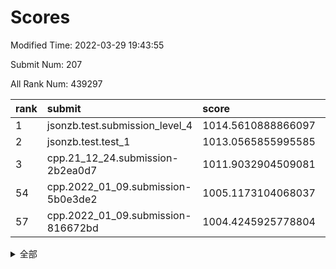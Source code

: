 # Scores

Modified Time: 2022-03-29 19:43:55

Submit Num: 207

All Rank Num: 439297

| rank |               submit               |       score        |       sigma        | pk_num |
| :--- | :--------------------------------- | :----------------- | :----------------- | :----- |
| 1    | jsonzb.test.submission_level_4     | 1014.5610888866097 | 0.8519362378111573 | 8494   |
| 2    | jsonzb.test.test_1                 | 1013.0565855995585 | 0.8013576479118448 | 8490   |
| 3    | cpp.21_12_24.submission-2b2ea0d7   | 1011.9032904509081 | 0.7824889401847442 | 8490   |
| 54   | cpp.2022_01_09.submission-5b0e3de2 | 1005.1173104068037 | 0.7229003353115938 | 8491   |
| 57   | cpp.2022_01_09.submission-816672bd | 1004.4245925778804 | 0.7126125571441675 | 8493   |


<details>
<summary>全部</summary>

| rank |                 submit                 |       score        |       sigma        | pk_num |
| :--- | :------------------------------------- | :----------------- | :----------------- | :----- |
| 1    | jsonzb.test.submission_level_4         | 1014.5610888866097 | 0.8519362378111573 | 8494   |
| 2    | jsonzb.test.test_1                     | 1013.0565855995585 | 0.8013576479118448 | 8490   |
| 3    | cpp.21_12_24.submission-2b2ea0d7       | 1011.9032904509081 | 0.7824889401847442 | 8490   |
| 4    | gobigger.level_3.submission_level_3_31 | 1011.7279631348496 | 0.7799214773566456 | 8490   |
| 5    | gobigger.level_3.submission_level_3_42 | 1011.4413640199106 | 0.7873381685892086 | 8484   |
| 6    | gobigger.level_3.submission_level_3_18 | 1011.3651711246594 | 0.7630206037719623 | 8492   |
| 7    | gobigger.level_3.submission_level_3_22 | 1011.2068561033465 | 0.7780744361193616 | 8485   |
| 8    | gobigger.level_3.submission_level_3_8  | 1011.1214137901827 | 0.7804314304115845 | 8493   |
| 9    | gobigger.level_3.submission_level_3_44 | 1011.0677561835549 | 0.7626597456314175 | 8488   |
| 10   | gobigger.level_3.submission_level_3_34 | 1010.9688246221326 | 0.7707558786259564 | 8492   |
| 11   | gobigger.level_3.submission_level_3_28 | 1010.819952017464  | 0.774281842396404  | 8489   |
| 12   | gobigger.level_3.submission_level_3_10 | 1010.6964592007457 | 0.7817546718580205 | 8491   |
| 13   | gobigger.level_3.submission_level_3_14 | 1010.6267340397442 | 0.777214260449714  | 8491   |
| 14   | gobigger.level_3.submission_level_3_33 | 1010.621160562345  | 0.7632976961897898 | 8494   |
| 15   | gobigger.level_3.submission_level_3_0  | 1010.5120947529047 | 0.7654278234999837 | 8485   |
| 16   | gobigger.level_3.submission_level_3_7  | 1010.3706877405377 | 0.7698760597778092 | 8489   |
| 17   | gobigger.level_3.submission_level_3_15 | 1010.3024171538608 | 0.7802892191763066 | 8490   |
| 18   | gobigger.level_3.submission_level_3_13 | 1010.2562719200786 | 0.7821575559100561 | 8486   |
| 19   | gobigger.level_3.submission_level_3_2  | 1010.1784297531989 | 0.729330898053055  | 8486   |
| 20   | gobigger.level_3.submission_level_3_39 | 1010.1653594542087 | 0.7475798662540342 | 8488   |
| 21   | gobigger.level_3.submission_level_3_3  | 1010.1532395657966 | 0.7647795553911321 | 8487   |
| 22   | gobigger.level_3.submission_level_3_35 | 1010.066938260036  | 0.7550132169485366 | 8486   |
| 23   | gobigger.level_3.submission_level_3_16 | 1009.9867232820159 | 0.7576260472388099 | 8490   |
| 24   | gobigger.level_3.submission_level_3_37 | 1009.9826086834313 | 0.7435306665079436 | 8492   |
| 25   | gobigger.level_3.submission_level_3_12 | 1009.9379531423338 | 0.7688853120916953 | 8488   |
| 26   | gobigger.level_3.submission_level_3_25 | 1009.9287123370308 | 0.7716102056972075 | 8488   |
| 27   | gobigger.level_3.submission_level_3_29 | 1009.9265914626872 | 0.7399169756781114 | 8493   |
| 28   | gobigger.level_3.submission_level_3_6  | 1009.9067700943183 | 0.7720231234432073 | 8489   |
| 29   | gobigger.level_3.submission_level_3_47 | 1009.8864731865598 | 0.7556308608798243 | 8494   |
| 30   | gobigger.level_3.submission_level_3_45 | 1009.8775221139321 | 0.7441392142218621 | 8485   |
| 31   | gobigger.level_3.submission_level_3_4  | 1009.8730733528901 | 0.753797398984254  | 8491   |
| 32   | gobigger.level_3.submission_level_3_43 | 1009.8499248729468 | 0.7812013815267497 | 8489   |
| 33   | gobigger.level_3.submission_level_3_17 | 1009.8128911131442 | 0.7549264735061597 | 8491   |
| 34   | gobigger.level_3.submission_level_3_5  | 1009.7811226850196 | 0.7475599961099375 | 8492   |
| 35   | gobigger.level_3.submission_level_3_41 | 1009.762281884989  | 0.7398326011611649 | 8489   |
| 36   | gobigger.level_3.submission_level_3_19 | 1009.7092525552819 | 0.7755413424449732 | 8492   |
| 37   | gobigger.level_3.submission_level_3_27 | 1009.7071832104314 | 0.7429748133645697 | 8490   |
| 38   | gobigger.level_3.submission_level_3_9  | 1009.6766288270007 | 0.7633838148266675 | 8486   |
| 39   | gobigger.level_3.submission_level_3_26 | 1009.6761805859431 | 0.7530683246558714 | 8492   |
| 40   | gobigger.level_3.submission_level_3_24 | 1009.6736846897076 | 0.7306798282800612 | 8489   |
| 41   | gobigger.level_3.submission_level_3_40 | 1009.6717315310163 | 0.7563178215022901 | 8488   |
| 42   | gobigger.level_3.submission_level_3_23 | 1009.6184212823136 | 0.7540052779804618 | 8487   |
| 43   | gobigger.level_3.submission_level_3_46 | 1009.5633722328378 | 0.7849588884862633 | 8488   |
| 44   | gobigger.level_3.submission_level_3_1  | 1009.5439922632205 | 0.751882010312986  | 8489   |
| 45   | gobigger.level_3.submission_level_3_21 | 1009.5082585452278 | 0.7324874058422735 | 8489   |
| 46   | gobigger.level_3.submission_level_3_36 | 1009.3390815566952 | 0.7699957725521298 | 8489   |
| 47   | gobigger.level_3.submission_level_3_11 | 1009.3363125760338 | 0.7490972637722652 | 8489   |
| 48   | gobigger.level_3.submission_level_3_20 | 1009.284442761661  | 0.774064435584519  | 8486   |
| 49   | gobigger.level_3.submission_level_3_48 | 1009.269119632576  | 0.7371282015983034 | 8490   |
| 50   | gobigger.level_3.submission_level_3_32 | 1008.535252322486  | 0.7415809425612188 | 8489   |
| 51   | gobigger.level_3.submission_level_3_49 | 1008.4215736887957 | 0.7514656097707484 | 8488   |
| 52   | gobigger.level_3.submission_level_3_30 | 1008.137881270973  | 0.7346643262568743 | 8487   |
| 53   | gobigger.level_3.submission_level_3_38 | 1008.0260436621708 | 0.7280065780112245 | 8493   |
| 54   | cpp.2022_01_09.submission-5b0e3de2     | 1005.1173104068037 | 0.7229003353115938 | 8491   |
| 55   | gobigger.level_1.submission_level_1_17 | 1004.9453528632523 | 0.7206142528751192 | 8488   |
| 56   | gobigger.level_1.submission_level_1_41 | 1004.5356911220431 | 0.7192942860335311 | 8492   |
| 57   | cpp.2022_01_09.submission-816672bd     | 1004.4245925778804 | 0.7126125571441675 | 8493   |
| 58   | gobigger.level_1.submission_level_1_14 | 1004.2735431384127 | 0.7185195661235637 | 8488   |
| 59   | gobigger.level_1.submission_level_1_24 | 1004.2342601398501 | 0.7331809091209618 | 8489   |
| 60   | gobigger.level_1.submission_level_1_18 | 1004.1526320500308 | 0.7074277481984109 | 8487   |
| 61   | gobigger.level_1.submission_level_1_36 | 1004.0795843868618 | 0.7218810068906248 | 8488   |
| 62   | gobigger.level_1.submission_level_1_16 | 1003.8618209267458 | 0.7174505140096437 | 8487   |
| 63   | gobigger.level_1.submission_level_1_43 | 1003.8557076608754 | 0.7102178837424349 | 8494   |
| 64   | gobigger.level_1.submission_level_1_8  | 1003.8516989302701 | 0.720755264681783  | 8488   |
| 65   | gobigger.level_1.submission_level_1_23 | 1003.839955222517  | 0.7282923167396709 | 8490   |
| 66   | gobigger.level_1.submission_level_1_45 | 1003.8137847683425 | 0.7296847244442533 | 8493   |
| 67   | gobigger.level_1.submission_level_1_42 | 1003.7603365266424 | 0.7162128771156729 | 8488   |
| 68   | gobigger.level_1.submission_level_1_12 | 1003.7214991347979 | 0.7290185246009132 | 8487   |
| 69   | gobigger.level_1.submission_level_1_1  | 1003.6538292345178 | 0.7100340889104764 | 8487   |
| 70   | gobigger.level_1.submission_level_1_26 | 1003.6508236090971 | 0.7139802121572335 | 8492   |
| 71   | gobigger.level_1.submission_level_1_11 | 1003.6301199435997 | 0.6997166149511144 | 8486   |
| 72   | gobigger.level_1.submission_level_1_10 | 1003.5520248245238 | 0.7023068907263387 | 8490   |
| 73   | gobigger.level_1.submission_level_1_0  | 1003.5451984933221 | 0.7073559940075349 | 8488   |
| 74   | gobigger.level_1.submission_level_1_32 | 1003.5404556192349 | 0.7146721290077535 | 8494   |
| 75   | gobigger.level_1.submission_level_1_49 | 1003.4238101405243 | 0.7099826969045752 | 8489   |
| 76   | gobigger.level_1.submission_level_1_37 | 1003.372123991316  | 0.7121796830355414 | 8482   |
| 77   | gobigger.level_1.submission_level_1_34 | 1003.311197587064  | 0.7074380864621715 | 8491   |
| 78   | gobigger.level_1.submission_level_1_27 | 1003.2472307497699 | 0.7234831330382989 | 8488   |
| 79   | gobigger.level_1.submission_level_1_7  | 1003.2035269030735 | 0.7083556540569377 | 8491   |
| 80   | gobigger.level_1.submission_level_1_33 | 1003.1762173499662 | 0.7071266787280671 | 8487   |
| 81   | gobigger.level_1.submission_level_1_46 | 1003.1709702290586 | 0.7131605176787758 | 8485   |
| 82   | gobigger.level_1.submission_level_1_5  | 1003.1157904922169 | 0.7179184318055291 | 8484   |
| 83   | gobigger.level_1.submission_level_1_2  | 1003.0050355586616 | 0.7086772700350237 | 8491   |
| 84   | gobigger.level_1.submission_level_1_15 | 1002.9739698407191 | 0.7115184577068296 | 8485   |
| 85   | gobigger.level_1.submission_level_1_6  | 1002.9519386249216 | 0.7102153610676474 | 8485   |
| 86   | gobigger.level_1.submission_level_1_31 | 1002.8735549031112 | 0.7125753032319285 | 8483   |
| 87   | gobigger.level_1.submission_level_1_39 | 1002.8293855312285 | 0.7181539005974499 | 8488   |
| 88   | gobigger.level_1.submission_level_1_21 | 1002.8139180624838 | 0.6967250007841869 | 8485   |
| 89   | gobigger.level_1.submission_level_1_35 | 1002.7949608722929 | 0.7179866601878213 | 8492   |
| 90   | gobigger.level_1.submission_level_1_28 | 1002.7755199658577 | 0.7035105884787294 | 8485   |
| 91   | gobigger.level_1.submission_level_1_4  | 1002.7371466424852 | 0.7202668317185338 | 8493   |
| 92   | gobigger.level_1.submission_level_1_9  | 1002.6959891146216 | 0.7187524241282877 | 8493   |
| 93   | gobigger.level_1.submission_level_1_29 | 1002.6759052357532 | 0.7151172762265717 | 8487   |
| 94   | gobigger.level_1.submission_level_1_40 | 1002.6335083666908 | 0.7142756144254001 | 8490   |
| 95   | gobigger.level_1.submission_level_1_20 | 1002.5242965377407 | 0.7197342329302193 | 8488   |
| 96   | gobigger.level_1.submission_level_1_48 | 1002.521343237461  | 0.7062835911026251 | 8489   |
| 97   | gobigger.level_1.submission_level_1_13 | 1002.5186869982163 | 0.7155724503290819 | 8485   |
| 98   | gobigger.level_1.submission_level_1_30 | 1002.3994553396416 | 0.7096028693042866 | 8489   |
| 99   | gobigger.level_1.submission_level_1_47 | 1002.3278598728344 | 0.7086588898896001 | 8490   |
| 100  | gobigger.level_1.submission_level_1_44 | 1002.3262100027961 | 0.706373734664261  | 8490   |
| 101  | gobigger.level_1.submission_level_1_38 | 1002.2839444436134 | 0.714792315871685  | 8490   |
| 102  | gobigger.level_1.submission_level_1_25 | 1002.203022812567  | 0.7095285166184258 | 8488   |
| 103  | gobigger.level_1.submission_level_1_3  | 1002.0205692892781 | 0.7105123976008372 | 8493   |
| 104  | gobigger.level_1.submission_level_1_19 | 1001.7491914330412 | 0.7145006678387659 | 8491   |
| 105  | gobigger.level_1.submission_level_1_22 | 1001.4545374043752 | 0.7053088161607339 | 8482   |
| 106  | gobigger.random.submission_random_6    | 998.5386708195557  | 0.7108397028300182 | 8492   |
| 107  | gobigger.random.submission_random_29   | 998.0301062241041  | 0.706801471092512  | 8488   |
| 108  | gobigger.random.submission_random_37   | 997.2743080518438  | 0.6868169534755448 | 8491   |
| 109  | gobigger.random.submission_random_32   | 997.2490655337534  | 0.712579665433875  | 8489   |
| 110  | gobigger.random.submission_random_4    | 997.2478026123731  | 0.7183413041445192 | 8489   |
| 111  | gobigger.random.submission_random_36   | 997.1810197686053  | 0.7145921691362446 | 8487   |
| 112  | gobigger.random.submission_random_20   | 996.7947248653967  | 0.6947044071467241 | 8491   |
| 113  | gobigger.random.submission_random_35   | 996.7414042723466  | 0.7047735975553743 | 8490   |
| 114  | gobigger.random.submission_random_45   | 996.6998860709783  | 0.7093695244282965 | 8487   |
| 115  | gobigger.random.submission_random_40   | 996.69586461007    | 0.7093703272918954 | 8488   |
| 116  | gobigger.random.submission_random_23   | 996.6879029846007  | 0.7121347018176146 | 8490   |
| 117  | gobigger.random.submission_random_39   | 996.5823031490263  | 0.7126690213083383 | 8488   |
| 118  | gobigger.random.submission_random_22   | 996.4510825490489  | 0.716984792659533  | 8486   |
| 119  | gobigger.random.submission_random_16   | 996.4437242300271  | 0.7183657229498577 | 8487   |
| 120  | gobigger.random.submission_random_42   | 996.3936510303589  | 0.7046079743466803 | 8484   |
| 121  | gobigger.random.submission_random_47   | 996.3632014163817  | 0.7145385586819181 | 8487   |
| 122  | gobigger.random.submission_random_5    | 996.2887916486278  | 0.7042243690925695 | 8494   |
| 123  | gobigger.random.submission_random_27   | 996.2728596527561  | 0.7090902803187029 | 8491   |
| 124  | gobigger.random.submission_random_43   | 996.2478887433938  | 0.7173585551625886 | 8490   |
| 125  | gobigger.random.submission_random_25   | 996.2248923442008  | 0.7169562561967985 | 8486   |
| 126  | gobigger.random.submission_random_18   | 996.2143522261547  | 0.7055847568884893 | 8485   |
| 127  | gobigger.random.submission_random_41   | 996.1421927317955  | 0.7157994423498838 | 8492   |
| 128  | gobigger.random.submission_random_26   | 996.0973470526221  | 0.718798278396007  | 8487   |
| 129  | gobigger.random.submission_random_49   | 996.0487417305004  | 0.7083623161233493 | 8482   |
| 130  | gobigger.random.submission_random_11   | 995.987390960872   | 0.7194417267155836 | 8494   |
| 131  | gobigger.random.submission_random_28   | 995.9801122761073  | 0.7021309816338117 | 8486   |
| 132  | gobigger.random.submission_random_9    | 995.9744223173021  | 0.7098897993077278 | 8485   |
| 133  | gobigger.random.submission_random_0    | 995.9232199035702  | 0.7178472124078447 | 8492   |
| 134  | gobigger.random.submission_random_24   | 995.9140180092697  | 0.713684982357201  | 8495   |
| 135  | gobigger.random.submission_random_31   | 995.8849030744782  | 0.7293622799073566 | 8486   |
| 136  | gobigger.random.submission_random_1    | 995.8706208289997  | 0.7179260360960417 | 8483   |
| 137  | gobigger.random.submission_random_38   | 995.8701662336492  | 0.7295530939324533 | 8487   |
| 138  | gobigger.random.submission_random_3    | 995.8646655677985  | 0.721417885076155  | 8493   |
| 139  | gobigger.random.submission_random_12   | 995.8101138271055  | 0.7108106004521004 | 8495   |
| 140  | gobigger.random.submission_random_7    | 995.7883831913003  | 0.7084839663186899 | 8487   |
| 141  | gobigger.random.submission_random_44   | 995.7143763346992  | 0.7149751133457879 | 8489   |
| 142  | gobigger.random.submission_random_15   | 995.6273941493682  | 0.7101614477688876 | 8488   |
| 143  | gobigger.random.submission_random_19   | 995.6039463135467  | 0.7059750539583362 | 8489   |
| 144  | gobigger.random.submission_random_34   | 995.599674098231   | 0.719263985751809  | 8485   |
| 145  | gobigger.random.submission_random_21   | 995.5944470838317  | 0.7054523792974777 | 8493   |
| 146  | gobigger.random.submission_random_8    | 995.5499395434116  | 0.7151160066100833 | 8489   |
| 147  | gobigger.random.submission_random_46   | 995.4962388373392  | 0.6946611627475748 | 8489   |
| 148  | gobigger.random.submission_random_2    | 995.3457346751518  | 0.7072645219317599 | 8494   |
| 149  | gobigger.random.submission_random_10   | 995.3309245271824  | 0.7179283086588251 | 8489   |
| 150  | gobigger.random.submission_random_48   | 995.2854890935935  | 0.7053455131292587 | 8485   |
| 151  | gobigger.random.submission_random_33   | 995.237941070613   | 0.704372081444322  | 8489   |
| 152  | gobigger.random.submission_random_13   | 995.2236543332933  | 0.7131501681036458 | 8489   |
| 153  | gobigger.random.submission_random_30   | 995.204236743987   | 0.6971502347031634 | 8487   |
| 154  | gobigger.random.submission_random_17   | 995.1241564775373  | 0.7226233592868088 | 8487   |
| 155  | gobigger.random.submission_random_14   | 994.6779509297423  | 0.7205608412181891 | 8490   |
| 156  | gobigger.level_2.submission_level_2_34 | 993.7363037722913  | 0.733303681869315  | 8489   |
| 157  | gobigger.level_2.submission_level_2_7  | 993.580524585373   | 0.7530208302764557 | 8489   |
| 158  | gobigger.level_2.submission_level_2_30 | 993.5398999126357  | 0.7507469688426046 | 8488   |
| 159  | gobigger.level_2.submission_level_2_12 | 993.53666216117    | 0.7369968776615792 | 8489   |
| 160  | gobigger.level_2.submission_level_2_42 | 993.4797544690524  | 0.7322250556753391 | 8489   |
| 161  | gobigger.level_2.submission_level_2_49 | 993.2813017566224  | 0.7251788411152793 | 8489   |
| 162  | gobigger.level_2.submission_level_2_23 | 993.1294644572441  | 0.7462809743432507 | 8488   |
| 163  | gobigger.level_2.submission_level_2_21 | 992.8909278840122  | 0.7368539469463925 | 8489   |
| 164  | gobigger.level_2.submission_level_2_4  | 992.8389678814887  | 0.7365921026847101 | 8490   |
| 165  | gobigger.level_2.submission_level_2_43 | 992.8347036429843  | 0.7337588331171572 | 8491   |
| 166  | gobigger.level_2.submission_level_2_8  | 992.792397732442   | 0.7473642981133155 | 8489   |
| 167  | gobigger.level_2.submission_level_2_6  | 992.7578229892805  | 0.7332806906674113 | 8491   |
| 168  | gobigger.level_2.submission_level_2_31 | 992.7284571455601  | 0.7255471483510573 | 8486   |
| 169  | gobigger.level_2.submission_level_2_14 | 992.7169115700234  | 0.7352855353827012 | 8482   |
| 170  | gobigger.level_2.submission_level_2_27 | 992.6034698214337  | 0.7205019349521522 | 8490   |
| 171  | gobigger.level_2.submission_level_2_26 | 992.6024496194217  | 0.7368593375387615 | 8492   |
| 172  | gobigger.level_2.submission_level_2_3  | 992.5599498712096  | 0.7361781888279948 | 8487   |
| 173  | gobigger.level_2.submission_level_2_41 | 992.5376308204457  | 0.7670339903693943 | 8493   |
| 174  | gobigger.level_2.submission_level_2_44 | 992.4935182205886  | 0.7369110250189609 | 8487   |
| 175  | gobigger.level_2.submission_level_2_5  | 992.4821678265803  | 0.7374163226355402 | 8488   |
| 176  | gobigger.level_2.submission_level_2_37 | 992.4430990218519  | 0.7512350396180536 | 8488   |
| 177  | gobigger.level_2.submission_level_2_40 | 992.4204603257447  | 0.7481414426223681 | 8488   |
| 178  | gobigger.level_2.submission_level_2_19 | 992.4181901472721  | 0.7564990274645238 | 8490   |
| 179  | gobigger.level_2.submission_level_2_39 | 992.2756582520287  | 0.7486129996771361 | 8489   |
| 180  | gobigger.level_2.submission_level_2_25 | 992.2333942933027  | 0.7441567412285581 | 8492   |
| 181  | gobigger.level_2.submission_level_2_35 | 992.1179464781843  | 0.7484346016530338 | 8487   |
| 182  | gobigger.level_2.submission_level_2_20 | 992.0624101192094  | 0.7500038293393135 | 8488   |
| 183  | gobigger.level_2.submission_level_2_45 | 992.0354121878903  | 0.7573394746575944 | 8488   |
| 184  | gobigger.level_2.submission_level_2_22 | 991.9744296722071  | 0.7445795624788628 | 8485   |
| 185  | gobigger.level_2.submission_level_2_36 | 991.8938375279507  | 0.7443837643279317 | 8487   |
| 186  | gobigger.level_2.submission_level_2_0  | 991.7896460059444  | 0.7516615436269021 | 8488   |
| 187  | gobigger.level_2.submission_level_2_11 | 991.767985978364   | 0.7523062923831814 | 8489   |
| 188  | gobigger.level_2.submission_level_2_1  | 991.7608463546364  | 0.7424464171921271 | 8490   |
| 189  | gobigger.level_2.submission_level_2_10 | 991.7224725914184  | 0.729808304660254  | 8491   |
| 190  | gobigger.level_2.submission_level_2_48 | 991.6760640984942  | 0.7531991456353548 | 8486   |
| 191  | gobigger.level_2.submission_level_2_46 | 991.6518803902159  | 0.7477697117284653 | 8490   |
| 192  | gobigger.level_2.submission_level_2_29 | 991.5931146800234  | 0.779624398109743  | 8488   |
| 193  | gobigger.level_2.submission_level_2_9  | 991.5892849837379  | 0.7588807529088276 | 8486   |
| 194  | gobigger.level_2.submission_level_2_24 | 991.5876243808403  | 0.7542923904710186 | 8494   |
| 195  | gobigger.level_2.submission_level_2_15 | 991.5842849426006  | 0.7832225758808838 | 8487   |
| 196  | gobigger.level_2.submission_level_2_32 | 991.5778811788189  | 0.7519972430478048 | 8485   |
| 197  | gobigger.level_2.submission_level_2_38 | 991.4616296277026  | 0.7591535737590976 | 8490   |
| 198  | gobigger.level_2.submission_level_2_33 | 991.3835443046282  | 0.7516139863972148 | 8488   |
| 199  | gobigger.level_2.submission_level_2_18 | 991.3076928764777  | 0.7628002073673079 | 8485   |
| 200  | gobigger.level_2.submission_level_2_16 | 991.1427567527785  | 0.7405395385964831 | 8491   |
| 201  | gobigger.level_2.submission_level_2_28 | 990.7119240511879  | 0.7477624214196673 | 8493   |
| 202  | gobigger.level_2.submission_level_2_17 | 990.64541021576    | 0.7761481597602509 | 8489   |
| 203  | gobigger.level_2.submission_level_2_13 | 990.4269790891425  | 0.7717830665882488 | 8486   |
| 204  | gobigger.level_2.submission_level_2_2  | 990.4053574532785  | 0.7488315042237302 | 8488   |
| 205  | gobigger.level_2.submission_level_2_47 | 990.3210371459455  | 0.7618615215591524 | 8487   |
| 206  | gobigger.none.submission_none_0        | 977.8796948209691  | 1.256411921795098  | 8493   |
| 207  | gobigger.none.submission_none_1        | 976.0260588378732  | 1.4258872059503485 | 8492   |

</details>